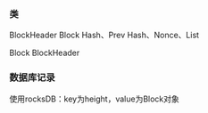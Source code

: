 ### 类

BlockHeader
Block Hash、Prev Hash、Nonce、List<Transactions>

Block
BlockHeader

### 数据库记录

使用rocksDB：key为height，value为Block对象